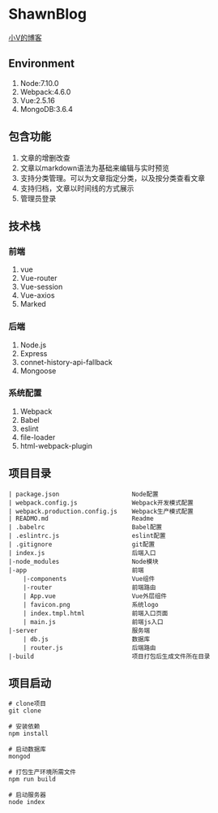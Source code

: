 # ShawnBlog
[小V的博客](sunxiaowei.cn)
## Environment
1. Node:7.10.0
2. Webpack:4.6.0
3. Vue:2.5.16
4. MongoDB:3.6.4
## 包含功能
1. 文章的增删改查
2. 文章以markdown语法为基础来编辑与实时预览
3. 支持分类管理。可以为文章指定分类，以及按分类查看文章
4. 支持归档，文章以时间线的方式展示
5. 管理员登录
## 技术栈
### 前端
1. vue
2. Vue-router
3. Vue-session
4. Vue-axios
5. Marked
### 后端
1. Node.js
2. Express
3. connet-history-api-fallback
4. Mongoose
### 系统配置
1. Webpack
2. Babel
3. eslint
4. file-loader
5. html-webpack-plugin
## 项目目录
```
| package.json                    Node配置
| webpack.config.js               Webpack开发模式配置
| webpack.production.config.js    Webpack生产模式配置
| READMO.md                       Readme
| .babelrc                        Babel配置
| .eslintrc.js                    eslint配置
| .gitignore                      git配置
| index.js                        后端入口
|-node_modules                    Node模块
|-app                             前端
    |-components                  Vue组件
    |-router                      前端路由
    | App.vue                     Vue外层组件
    | favicon.png                 系统logo
    | index.tmpl.html             前端入口页面
    | main.js                     前端js入口
|-server                          服务端
    | db.js                       数据库
    | router.js                   后端路由
|-build                           项目打包后生成文件所在目录
```
## 项目启动
```
# clone项目
git clone

# 安装依赖
npm install

# 启动数据库
mongod

# 打包生产环境所需文件
npm run build

# 启动服务器
node index
```
